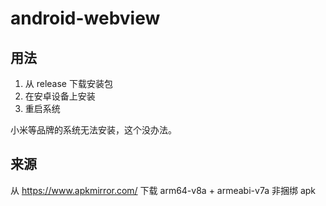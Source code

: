 # android-webview

## 用法

1. 从 release 下载安装包
2. 在安卓设备上安装
3. 重启系统

小米等品牌的系统无法安装，这个没办法。

## 来源

从 https://www.apkmirror.com/ 下载 arm64-v8a + armeabi-v7a 非捆绑 apk
